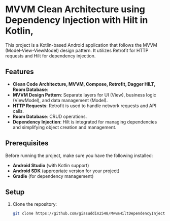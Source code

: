 # MVVM Clean Architecture using Dependency Injection with Hilt in Kotlin, 

This project is a Kotlin-based Android application that follows the MVVM (Model-View-ViewModel) design pattern. It utilizes Retrofit for HTTP requests and Hilt for dependency injection.

## Features
- **Clean Code Architecture, MVVM, Compose, Retrofit, Dagger HILT, Room Database**:
- **MVVM Design Pattern**: Separate layers for UI (View), business logic (ViewModel), and data management (Model).
- **HTTP Requests**: Retrofit is used to handle network requests and API calls.
- **Room Database**: CRUD operations.
- **Dependency Injection**: Hilt is integrated for managing dependencies and simplifying object creation and management.

## Prerequisites

Before running the project, make sure you have the following installed:

- **Android Studio** (with Kotlin support)
- **Android SDK** (appropriate version for your project)
- **Gradle** (for dependency management)

## Setup

1. Clone the repository:
   ```bash
   git clone https://github.com/giasuddin2548/MvvmHiltDependencyInjection.git
